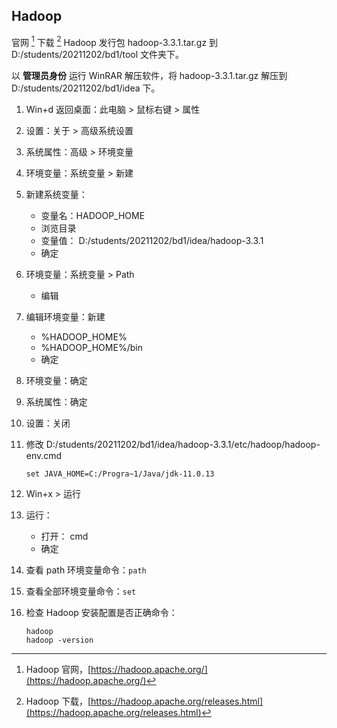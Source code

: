 
## Hadoop

官网 [^hadoop_home] 下载 [^hadoop_down] Hadoop 发行包 hadoop-3.3.1.tar.gz 到 D:/students/20211202/bd1/tool 文件夹下。

以 **管理员身份** 运行 WinRAR 解压软件，将 hadoop-3.3.1.tar.gz 解压到 D:/students/20211202/bd1/idea 下。

1. Win+d 返回桌面：此电脑 > 鼠标右键 > 属性
2. 设置：关于 > 高级系统设置
3. 系统属性：高级 > 环境变量
4. 环境变量：系统变量 > 新建
5. 新建系统变量：
    - 变量名：HADOOP_HOME
    - 浏览目录
    - 变量值： D:/students/20211202/bd1/idea/hadoop-3.3.1
    - 确定
6. 环境变量：系统变量 > Path
    - 编辑
7. 编辑环境变量：新建
    - %HADOOP_HOME%
    - %HADOOP_HOME%/bin
    - 确定
8. 环境变量：确定
9. 系统属性：确定
10. 设置：关闭

6. 修改 D:/students/20211202/bd1/idea/hadoop-3.3.1/etc/hadoop/hadoop-env.cmd
    ```batch
    set JAVA_HOME=C:/Progra~1/Java/jdk-11.0.13
    ```
1. Win+x > 运行
2. 运行： 
    - 打开： cmd
    - 确定
3. 查看 path 环境变量命令：`path`
4. 查看全部环境变量命令：`set`
5. 检查 Hadoop 安装配置是否正确命令：
    ```
    hadoop
    hadoop -version
    ```

[^hadoop_home]: Hadoop 官网，[https://hadoop.apache.org/](https://hadoop.apache.org/)
[^hadoop_down]: Hadoop 下载，[https://hadoop.apache.org/releases.html](https://hadoop.apache.org/releases.html)
